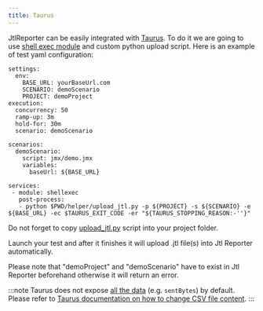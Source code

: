 ```yaml
---
title: Taurus
---
```


JtlReporter can be easily integrated with [Taurus](https://gettaurus.org/). To do it we are going to use [shell exec module](https://gettaurus.org/docs/ShellExec/) and custom python upload script. Here is an example of test yaml configuration:

```
settings:
  env:
    BASE_URL: yourBaseUrl.com
    SCENARIO: demoScenario
    PROJECT: demoProject
execution:
  concurrency: 50
  ramp-up: 3m
  hold-for: 30m
  scenario: demoScenario

scenarios:
  demoScenario:
    script: jmx/demo.jmx
    variables:
      baseUrl: ${BASE_URL}

services:
 - module: shellexec
   post-process:
   - python $PWD/helper/upload_jtl.py -p ${PROJECT} -s ${SCENARIO} -e ${BASE_URL} -ec $TAURUS_EXIT_CODE -er "${TAURUS_STOPPING_REASON:-''}"
```

Do not forget to copy [upload_jtl.py](https://github.com/ludeknovy/jtl-reporter/blob/master/scripts/upload_jtl.py) script into your project folder.

Launch your test and after it finishes it will upload .jtl file(s) into Jtl Reporter automatically.

Please note that "demoProject" and "demoScenario" have to exist in Jtl Reporter beforehand otherwise it will return an error.


:::note
Taurus does not expose [all the data](http://localhost:3000/docs/integrations/introduction#csv-data-format) (e.g. `sentBytes`) by default. Please refer to [Taurus documentation on how to change CSV file content](https://gettaurus.org/docs/JMeter/#CSV-file-content-configuration).
:::